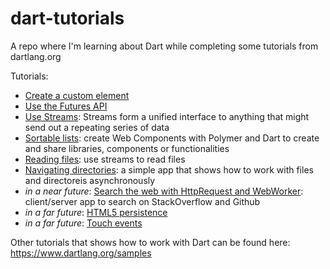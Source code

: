 dart-tutorials
==============

A repo where I'm learning about Dart while completing some tutorials
from dartlang.org

Tutorials:

- [Create a custom element](./custom-element-dart-tutorial)
- [Use the Futures API](./futures)
- [Use Streams](./streams): Streams form a unified interface to anything that might
send out a repeating series of data
- [Sortable lists](./sortable-list): create Web Components with Polymer and Dart to create and
share libraries, components or functionalities
- [Reading files](./reading-files): use streams to read files
- [Navigating directories](https://github.com/dart-lang/sample-dgrep): a simple
app that shows how to work with files and directoreis asynchronously
- *in a near future*: [Search the web with HttpRequest and WebWorker](https://github.com/dart-lang/sample-dartiverse-search):
client/server app to search on StackOverflow and Github
- *in a far future*: [HTML5 persistence](https://www.dartlang.org/samples/#html5_persistence)
- *in a far future*: [Touch events](https://www.dartlang.org/samples/#touch_events)

Other tutorials that shows how to work with Dart can be found here:
https://www.dartlang.org/samples

